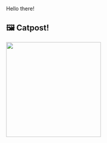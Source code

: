 Hello there!



## 🖼️ Catpost!

<sub>
    <img src="https://cdn2.thecatapi.com/images/TKQNLhVE_.jpg" height="256">
</sub>

